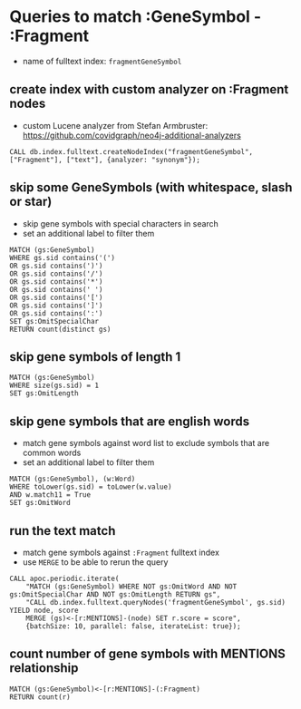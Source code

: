 

# Queries to match :GeneSymbol - :Fragment

- name of fulltext index: `fragmentGeneSymbol`

## create index with custom analyzer on :Fragment nodes
- custom Lucene analyzer from Stefan Armbruster: https://github.com/covidgraph/neo4j-additional-analyzers
```cypher
CALL db.index.fulltext.createNodeIndex("fragmentGeneSymbol", ["Fragment"], ["text"], {analyzer: "synonym"});
```

## skip some GeneSymbols (with whitespace, slash or star)
- skip gene symbols with special characters in search
- set an additional label to filter them
```cypher
MATCH (gs:GeneSymbol)
WHERE gs.sid contains('(')
OR gs.sid contains(')')
OR gs.sid contains('/')
OR gs.sid contains('*')
OR gs.sid contains(' ')
OR gs.sid contains('[')
OR gs.sid contains(']')
OR gs.sid contains(':')
SET gs:OmitSpecialChar
RETURN count(distinct gs)
```

## skip gene symbols of length 1

```cypher
MATCH (gs:GeneSymbol)
WHERE size(gs.sid) = 1
SET gs:OmitLength
```

## skip gene symbols that are english words
- match gene symbols against word list to exclude symbols that are common words
- set an additional label to filter them

```cypher
MATCH (gs:GeneSymbol), (w:Word)
WHERE toLower(gs.sid) = toLower(w.value)
AND w.match11 = True
SET gs:OmitWord
```

## run the text match
- match gene symbols against `:Fragment` fulltext index
- use `MERGE` to be able to rerun the query

```cypher
CALL apoc.periodic.iterate(
    "MATCH (gs:GeneSymbol) WHERE NOT gs:OmitWord AND NOT gs:OmitSpecialChar AND NOT gs:OmitLength RETURN gs",
    "CALL db.index.fulltext.queryNodes('fragmentGeneSymbol', gs.sid) YIELD node, score
    MERGE (gs)<-[r:MENTIONS]-(node) SET r.score = score",
    {batchSize: 10, parallel: false, iterateList: true});
```

## count number of gene symbols with MENTIONS relationship

```cypher
MATCH (gs:GeneSymbol)<-[r:MENTIONS]-(:Fragment)
RETURN count(r)
```